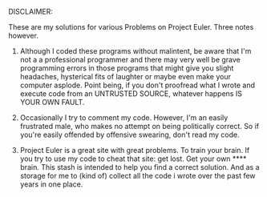 DISCLAIMER:

These are my solutions for various Problems on Project Euler. Three notes however.

1. Although I coded these programs without malintent, be aware that I'm not a a professional programmer and there may very well be grave programming errors in those programs that might give you slight headaches, hysterical fits of laughter or maybe even make your computer asplode. Point being, if you don't proofread what I wrote and execute code from an UNTRUSTED SOURCE, whatever happens IS YOUR OWN FAULT.

2. Occasionally I try to comment my code. However, I'm an easily frustrated male, who makes no attempt on being politically correct. So if you're easily offended by offensive swearing, don't read my code.

3. Project Euler is a great site with great problems. To train your brain. If you try to use my code to cheat that site: get lost. Get your own **** brain. This stash is intended to help you find a correct solution. And as a storage for me to (kind of) collect all the code i wrote over the past few years in one place.
